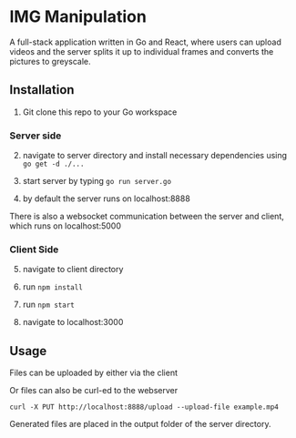 # IMG Manipulation

A full-stack application written in Go and React, where users can upload videos and the server splits it up to individual frames and converts the pictures to greyscale.

## Installation

1. Git clone this repo to your Go workspace

### Server side
2. navigate to server directory and install necessary dependencies using
`go get -d ./...`

3. start server by typing `go run server.go`

4. by default the server runs on localhost:8888

There is also a websocket communication between the server and client, which runs on localhost:5000

### Client Side

5. navigate to client directory

6. run `npm install`

7. run `npm start`

8. navigate to localhost:3000

## Usage

Files can be uploaded by either via the client 

Or files can also be curl-ed to the webserver

`
curl -X PUT http://localhost:8888/upload --upload-file example.mp4
`

Generated files are placed in the output folder of the server directory.
